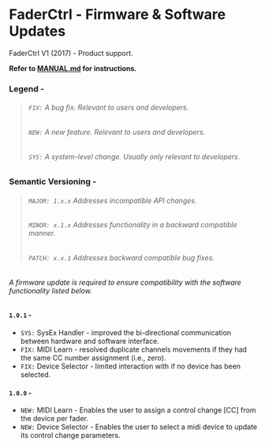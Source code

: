 # FaderCtrl - Firmware & Software Updates

FaderCtrl V1 (2017) - Product support. <p>
<strong> Refer to [MANUAL.md](MANUAL.md) for instructions. </strong>

### Legend - 
> ###### `FIX:` A bug fix.  Relevant to users and developers.
> ###### `NEW:` A new feature. Relevant to users and developers.
> ###### `SYS:` A system-level change.  Usually only relevant to developers.

### Semantic Versioning - 
> ###### `MAJOR: 1.x.x` Addresses incompatible API changes.
> ###### `MINOR: x.1.x` Addresses functionality in a backward compatible manner.
> ###### `PATCH: x.x.1` Addresses backward compatible bug fixes.
</p>

<h6><em>A firmware update is required to ensure compatibility with the software functionality listed below.</em></h6>

#### `1.0.1` -
- `SYS:` SysEx Handler - improved the bi-directional communication between hardware and software interface.  
- `FIX:` MIDI Learn - resolved duplicate channels movements if they had the same CC number assignment (i.e., zero).  
- `FIX:` Device Selector - limited interaction with if no device has been selected. 

#### `1.0.0` -
- `NEW:` MIDI Learn - Enables the user to assign a control change [CC] from the device per fader.
- `NEW:` Device Selector - Enables the user to select a midi device to update its control change parameters.
